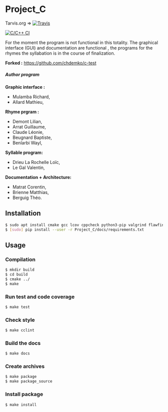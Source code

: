 Project_C
==============

 Tarvis.org => [![Travis](https://travis-ci.org/nakyto/Project_C.svg)](https://travis-ci.org/nakyto/Project_C)
<!-- [![Coverage Status](https://coveralls.io/repos/github/nakyto/Project_C/badge.svg)](https://coveralls.io/github/nakyto/Project_C)-->
[![C/C++ CI](https://github.com/nakyto/Project_C/actions/workflows/ccpp.yml/badge.svg)](https://github.com/nakyto/Project_C/actions/workflows/ccpp.yml)

 For the moment the program is not functional in this totality. The graphical interface (GUI) and documentation are functional , the programs for the rhymes the syllabation is in the course of finalization.

**Forked :** https://github.com/chdemko/c-test

##### Author program

**Graphic interface :**
+ Mulamba Richard,
+ Allard Mathieu,

**Rhyme prgram :**
+ Demont Lilian,
+ Arrat Guillaume,
+ Claude Léonie,
+ Beugnard Baptiste,
+ Benlarbi Wayl,

**Syllable program:**
+ Drieu La Rochelle Loïc,
+ Le Gal Valentin,

**Documentation + Architecture:**
+ Matrat Corentin,
+ Brienne Matthias,
+ Berguig Théo.

Installation
------------

~~~bash
$ sudo apt install cmake gcc lcov cppcheck python3-pip valgrind flawfinder doxygen graphviz
$ [sudo] pip install --user -r Project_C/docs/requirements.txt
~~~

Usage
-----

### Compilation

~~~bash
$ mkdir build
$ cd build
$ cmake ../ 
$ make
~~~

### Run test and code coverage

~~~bash
$ make test
~~~

### Check style

~~~bash
$ make cclint
~~~

### Build the docs

~~~bash
$ make docs
~~~

### Create archives

~~~bash
$ make package
$ make package_source
~~~

### Install package

~~~bash
$ make install
~~~
